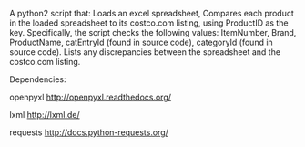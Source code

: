 A python2 script that:
Loads an excel spreadsheet,
Compares each product in the loaded spreadsheet to its costco.com listing, using ProductID as the key.  Specifically, the script checks the following values:  ItemNumber, Brand, ProductName, catEntryId (found in source code), categoryId (found in source code).
Lists any discrepancies between the spreadsheet and the costco.com listing.

Dependencies: 

openpyxl 
http://openpyxl.readthedocs.org/

lxml
http://lxml.de/

requests
http://docs.python-requests.org/